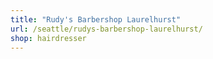 ```yaml
---
title: "Rudy's Barbershop Laurelhurst"
url: /seattle/rudys-barbershop-laurelhurst/
shop: hairdresser
---
```

